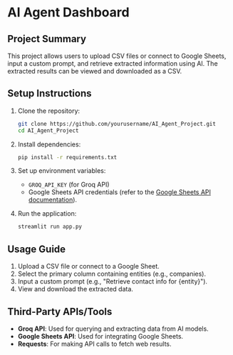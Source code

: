 # AI Agent Dashboard

## Project Summary
This project allows users to upload CSV files or connect to Google Sheets, input a custom prompt, and retrieve extracted information using AI. The extracted results can be viewed and downloaded as a CSV.

## Setup Instructions

1. Clone the repository:
    ```bash
    git clone https://github.com/yourusername/AI_Agent_Project.git
    cd AI_Agent_Project
    ```

2. Install dependencies:
    ```bash
    pip install -r requirements.txt
    ```

3. Set up environment variables:
    - `GROQ_API_KEY` (for Groq API)
    - Google Sheets API credentials (refer to the [Google Sheets API documentation](https://developers.google.com/sheets/api)).

4. Run the application:
    ```bash
    streamlit run app.py
    ```

## Usage Guide
1. Upload a CSV file or connect to a Google Sheet.
2. Select the primary column containing entities (e.g., companies).
3. Input a custom prompt (e.g., "Retrieve contact info for {entity}").
4. View and download the extracted data.

## Third-Party APIs/Tools
- **Groq API**: Used for querying and extracting data from AI models.
- **Google Sheets API**: Used for integrating Google Sheets.
- **Requests**: For making API calls to fetch web results.

